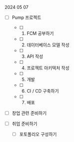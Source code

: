 2024 05 07 
- [ ] Pump 프로젝트
	- [ ] 1. FCM 공부하기 
	- [ ] 2. 데이터베이스 모델 작성 
	- [ ] 3. API 작성
	- [ ] 4. 프로젝트 아키텍처 작성 
	- [ ] 5. 개발
	- [ ] 6. CI / CD 구축하기
	- [ ] 7. 배포 

- [ ] 창업 관련 준비하기

- [ ] 취업 준비하기 
	- [ ] 포토폴리오 구성하기 